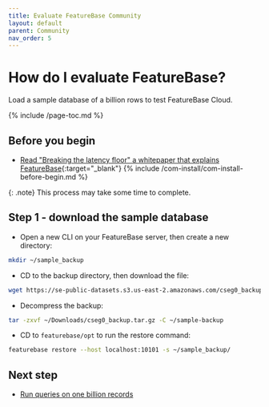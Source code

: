 ```yaml
---
title: Evaluate FeatureBase Community
layout: default
parent: Community
nav_order: 5
---
```


# How do I evaluate FeatureBase?

Load a sample database of a billion rows to test FeatureBase Cloud.

{% include /page-toc.md %}

## Before you begin

* [Read "Breaking the latency floor" a whitepaper that explains FeatureBase](https://www.featurebase.com/blog/breaking-the-latency-floor-white-paper){:target="_blank"}
{% include /com-install/com-install-before-begin.md %}

{: .note}
This process may take some time to complete.

## Step 1 - download the sample database

* Open a new CLI on your FeatureBase server, then create a new directory:
```sh
mkdir ~/sample_backup
```
* CD to the backup directory, then download the file:
```sh
wget https://se-public-datasets.s3.us-east-2.amazonaws.com/cseg0_backup.tar.gz
```

* Decompress the backup:
```sh
tar -zxvf ~/Downloads/cseg0_backup.tar.gz -C ~/sample-backup
```

* CD to `featurebase/opt` to run the restore command:
```sh
featurebase restore --host localhost:10101 -s ~/sample_backup/
```

## Next step

* [Run queries on one billion records](/docs/sql-guide/examples/sql-eg-select/sql-eg-select-sample-db)
